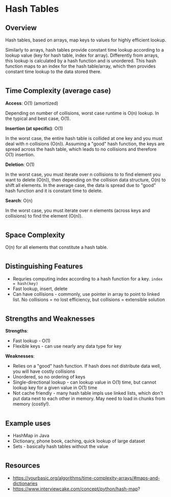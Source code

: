 # Hash Tables
## Overview
Hash tables, based on arrays, map keys to values for highly efficient lookup. 

Similarly to arrays, hash tables provide constant time lookup according to a lookup value (key for hash table, index for array). Differently from arrays, this lookup is calculated by a hash function and is unordered. This hash function maps to an index for the hash table/array, which then provides constant time lookup to the data stored there.

#
## Time Complexity (average case)
**Access**: O(1) (amortized)

Depending on number of collisions, worst case runtime is O(n) lookup. In the typical and best case, O(1).

**Insertion (at specific)**: O(1)

In the worst case, the entire hash table is collided at one key and you must deal with n collisions (O(n)). Assuming a "good" hash function, the keys are spread across the hash table, which leads to no collisions and therefore O(1) insertion.

**Deletion**: O(1)

In the worst case, you must iterate over n collisions to to find element you want to delete (O(n)), then depending on the collision data structure, O(n) to shift all elements. In the average case, the data is spread due to "good" hash function and it is constant time to delete.

**Search**: O(n)

In the worst case, you must iterate over n elements (across keys and collisions) to find the element (O(n)).

#
## Space Complexity
O(n) for all elements that constitute a hash table.

#
## Distinguishing Features
- Requries computing index according to a hash function for a key. `index = hash(key)`
- Fast lookup, insert, delete
- Can have collisions - commonly, use pointer in array to point to linked list. No collisions = no lost efficiency, but collisions = extensible solution 

#
## Strengths and Weaknesses

**Strengths**:
- Fast lookup - O(1)
- Flexible keys - can use nearly any data type for key

**Weaknesses**:
- Relies on a "good" hash function. If hash does not distribute data well, you will have costly collisions
- Unordered, so no ordering of keys
- Single-directional lookup - can lookup value in O(1) time, but cannot lookup key for a given value in O(1) time
- Not cache friendly - many hash table impls use linked lists, which don't put data next to each other in memory. May need to load in chunks from memory (costly!).

#
## Example uses
- HashMap in Java
- Dictionary, phone book, caching, quick lookup of large dataset
- Sets - basically hash tables without the value

#
## Resources
- https://yourbasic.org/algorithms/time-complexity-arrays/#maps-and-dictionaries
- https://www.interviewcake.com/concept/python/hash-map?

#